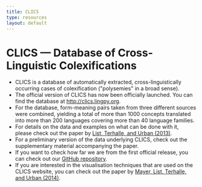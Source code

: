 ```yaml
---
title: CLICS
type: resources
layout: default
---
```

<div style="display:none">t2</div>

CLICS — Database of Cross-Linguistic Colexifications
=====================================================

* CLICS is a database of automatically extracted, cross-linguistically occurring cases of colexification ("polysemies" in a broad sense).
* The official version of CLICS has now been officially launched. You can find the database at http://clics.lingpy.org.
* For the database, form-meaning pairs taken from three different sources were combined, yielding a total of more than 1000 concepts translated into more than 200 languages covering more than 40 language families.
* For details on the data and examples on what can be done with it, please check out the paper by [List, Terhalle, and Urban (2013)](http://aclweb.org/anthology-new/W/W13/W13-0208.pdf).
* For a preliminary version of the data underlying CLICS, check out the supplementary material accompanying the paper.
* If you want to check how far we are from the first official release, you can check out our [GitHub repository](https://github.com/LinguList/clics).
* If you are interested in the visualisation techniques that are used on the CLICS website, you can check out the paper by 
  [Mayer, List, Terhalle, and Urban (2014)](http://lingulist.de/jump.php?paper=Mayer2014e&href=mayer-et-al-2014-clics-visualization.pdf).  
 
